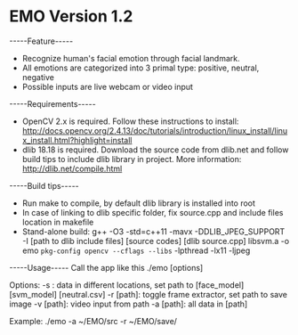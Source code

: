 EMO Version 1.2
===============================

-----Feature-----
* Recognize human's facial emotion through facial landmark.
* All emotions are categorized into 3 primal type: positive, neutral, negative
* Possible inputs are live webcam or video input

-----Requirements-----
* OpenCV 2.x is required. Follow these instructions to install:
http://docs.opencv.org/2.4.13/doc/tutorials/introduction/linux_install/linux_install.html?highlight=install
* dlib 18.18 is required. Download the source code from dlib.net and follow build tips to include dlib library in project. More information:
http://dlib.net/compile.html

-----Build tips-----
* Run make to compile, by default dlib library is installed into root
* In case of linking to dlib specific folder, fix source.cpp and include files location in makefile
* Stand-alone build:
g++ -O3 -std=c++11 -mavx -DDLIB_JPEG_SUPPORT -I [path to dlib include files] [source codes] [dlib source.cpp] libsvm.a -o emo `pkg-config opencv --cflags --libs` -lpthread -lx11 -ljpeg

-----Usage-----
Call the app like this
./emo [options]

Options:
-s : data in different locations, set path to [face_model] [svm_model] [neutral.csv]
-r [path]: toggle frame extractor, set path to save image
-v [path]: video input from path
-a [path]: all data in [path]

Example:
./emo -a ~/EMO/src -r ~/EMO/save/
